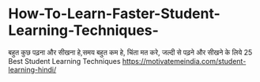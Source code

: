 # How-To-Learn-Faster-Student-Learning-Techniques-
बहुत कुछ पढ़ना और सीखना हे,समय बहुत कम हे, चिंता मत करे, जल्दी से पढ़ने और सीखने के लिये 25 Best Student Learning Techniques https://motivatemeindia.com/student-learning-hindi/
